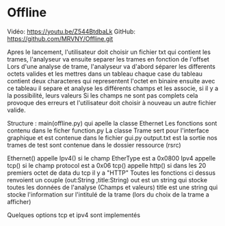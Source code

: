 # Offline

Vidéo: https://youtu.be/Z544BtdbaLk 
GitHub: https://github.com/MRVNY/Offline.git

Apres le lancement, l'utilisateur doit choisir un fichier txt qui contient les trames, l'analyseur va ensuite separer les trames 
en fonction de l'offset
Lors d'une analyse de trame, l'analyseur va d'abord séparer les differents octets valides et les mettres dans un tableau 
chaque case du tableau contient deux characteres qui representent l'octet en binaire
ensuite avec ce tableau il separe et analyse les différents champs et les associe, si il y a la possibilité, leurs valeurs
Si les champs ne sont pas complets cela provoque des erreurs et l'utilisateur doit choisir à nouveau un autre fichier valide.

Structure :
main(offline.py) qui apelle la classe Ethernet
Les fonctions sont contenu dans le ficher function.py
La classe Trame sert pour l'interface graphique et est contenue dans le fichier gui.py
output.txt est la sortie 
nos trames de test sont contenue dans le dossier ressource (rsrc)

Ethernet() appelle Ipv4() si le champ EtherType est a 0x0800
Ipv4 appelle tcp() si le champ protocol est a 0x06
tcp() appelle http() si dans les 20 premiers octet de data du tcp il y a "HTTP"
Toutes les fonctions ci dessus renvoient un couple (out:String ,title:String)
out est un string qui stocke toutes les données de l'analyse (Champs et valeurs)
title est une string qui stocke l'information sur l'intitulé de la trame (lors du choix de la trame a afficher)

Quelques options tcp et ipv4 sont implementés
